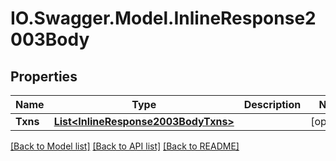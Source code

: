 # IO.Swagger.Model.InlineResponse2003Body
## Properties

Name | Type | Description | Notes
------------ | ------------- | ------------- | -------------
**Txns** | [**List&lt;InlineResponse2003BodyTxns&gt;**](InlineResponse2003BodyTxns.md) |  | [optional] 

[[Back to Model list]](../README.md#documentation-for-models) [[Back to API list]](../README.md#documentation-for-api-endpoints) [[Back to README]](../README.md)

